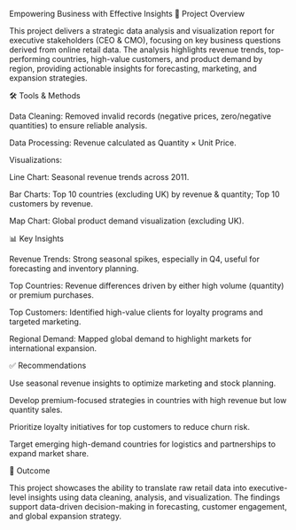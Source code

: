 Empowering Business with Effective Insights
📌 Project Overview

This project delivers a strategic data analysis and visualization report for executive stakeholders (CEO & CMO), focusing on key business questions derived from online retail data. The analysis highlights revenue trends, top-performing countries, high-value customers, and product demand by region, providing actionable insights for forecasting, marketing, and expansion strategies.

🛠 Tools & Methods

Data Cleaning: Removed invalid records (negative prices, zero/negative quantities) to ensure reliable analysis.

Data Processing: Revenue calculated as Quantity × Unit Price.

Visualizations:

Line Chart: Seasonal revenue trends across 2011.

Bar Charts: Top 10 countries (excluding UK) by revenue & quantity; Top 10 customers by revenue.

Map Chart: Global product demand visualization (excluding UK).

📊 Key Insights

Revenue Trends: Strong seasonal spikes, especially in Q4, useful for forecasting and inventory planning.

Top Countries: Revenue differences driven by either high volume (quantity) or premium purchases.

Top Customers: Identified high-value clients for loyalty programs and targeted marketing.

Regional Demand: Mapped global demand to highlight markets for international expansion.

✅ Recommendations

Use seasonal revenue insights to optimize marketing and stock planning.

Develop premium-focused strategies in countries with high revenue but low quantity sales.

Prioritize loyalty initiatives for top customers to reduce churn risk.

Target emerging high-demand countries for logistics and partnerships to expand market share.

🚀 Outcome

This project showcases the ability to translate raw retail data into executive-level insights using data cleaning, analysis, and visualization. The findings support data-driven decision-making in forecasting, customer engagement, and global expansion strategy.
